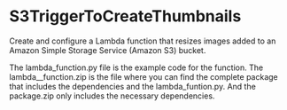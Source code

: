 # S3TriggerToCreateThumbnails
Create and configure a Lambda function that resizes images added to an Amazon Simple Storage Service (Amazon S3) bucket. 

The lambda_function.py file is the example code for the function.
The lambda__function.zip is the file where you can find the complete package that includes the dependencies and the lambda_funtion.py. 
And the package.zip only includes the necessary dependencies.
